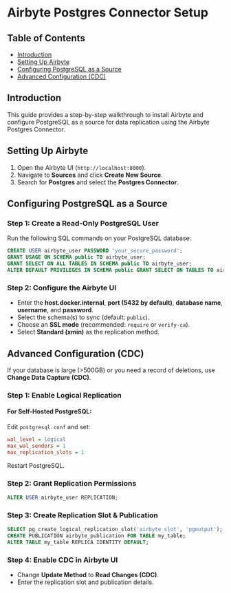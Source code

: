 # Airbyte Postgres Connector Setup

## Table of Contents
- [Introduction](#introduction) 
- [Setting Up Airbyte](#setting-up-airbyte)
- [Configuring PostgreSQL as a Source](#configuring-postgresql-as-a-source)
- [Advanced Configuration (CDC)](#advanced-configuration-cdc)


## Introduction
This guide provides a step-by-step walkthrough to install Airbyte and configure PostgreSQL as a source for data replication using the Airbyte Postgres Connector.



## Setting Up Airbyte
1. Open the Airbyte UI (`http://localhost:8000`).
2. Navigate to **Sources** and click **Create New Source**.
3. Search for **Postgres** and select the **Postgres Connector**.

## Configuring PostgreSQL as a Source
### Step 1: Create a Read-Only PostgreSQL User
Run the following SQL commands on your PostgreSQL database:
```sql
CREATE USER airbyte_user PASSWORD 'your_secure_password';
GRANT USAGE ON SCHEMA public TO airbyte_user;
GRANT SELECT ON ALL TABLES IN SCHEMA public TO airbyte_user;
ALTER DEFAULT PRIVILEGES IN SCHEMA public GRANT SELECT ON TABLES TO airbyte_user;
```

### Step 2: Configure the Airbyte UI
- Enter the **host.docker.internal**, **port (5432 by default)**, **database name**, **username**, and **password**.
- Select the schema(s) to sync (default: `public`).
- Choose an **SSL mode** (recommended: `require` or `verify-ca`).
- Select **Standard (xmin)** as the replication method.

## Advanced Configuration (CDC)
If your database is large (>500GB) or you need a record of deletions, use **Change Data Capture (CDC)**.

### Step 1: Enable Logical Replication
#### For Self-Hosted PostgreSQL:
Edit `postgresql.conf` and set:
```ini
wal_level = logical
max_wal_senders = 1
max_replication_slots = 1
```
Restart PostgreSQL.


### Step 2: Grant Replication Permissions
```sql
ALTER USER airbyte_user REPLICATION;
```

### Step 3: Create Replication Slot & Publication
```sql
SELECT pg_create_logical_replication_slot('airbyte_slot', 'pgoutput');
CREATE PUBLICATION airbyte_publication FOR TABLE my_table;
ALTER TABLE my_table REPLICA IDENTITY DEFAULT;
```

### Step 4: Enable CDC in Airbyte UI
- Change **Update Method** to **Read Changes (CDC)**.
- Enter the replication slot and publication details.
